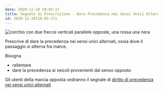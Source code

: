 ```yaml
---
date: 2020-12-20 18:03:17
title: Segnale di Prescrizione - Dare Precedenza nei Sensi Unici Alternati
id: 2020-12-20t18-03-17z
---
```


![cerchio con due frecce verticali parallele opposte, una rossa una
nera](./images/dare-precedenza-senso-unico-alternato.png)

Prescrive di dare la precedenza nei sensi unici alternati, ossia dove il
passaggio si alterna fra marce.

Bisogna

- rallentare
- dare la precedenza ai veicoli provenienti dal senso opposto

Gli utenti della marcia opposta vedranno il segnale di
[diritto di precedenza nei sensi unici alternati](./2020-12-20t18-09-34z.md)
